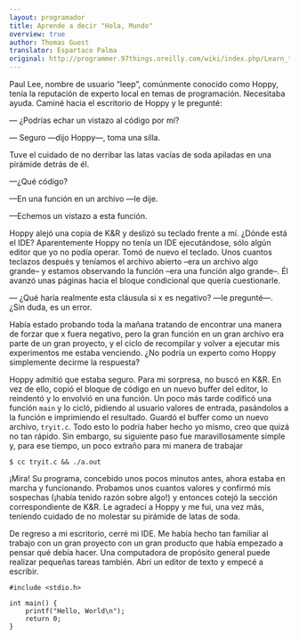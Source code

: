 ```yaml
---
layout: programador
title: Aprende a decir "Hola, Mundo"
overview: true
author: Thomas Guest
translator: Espartaco Palma
original: http://programmer.97things.oreilly.com/wiki/index.php/Learn_to_Say_%22Hello%2C_World%22
---
```


Paul Lee, nombre de usuario “leep”, comúnmente conocido como Hoppy,
tenía la reputación de experto local en temas de programación.
Necesitaba ayuda. Caminé hacia el escritorio de Hoppy y le pregunté:

— ¿Podrías echar un vistazo al código por mí?

— Seguro —dijo Hoppy—, toma una silla.

Tuve el cuidado de no derribar las latas vacías de soda apiladas en una
pirámide detrás de él.

—¿Qué código?

—En una función en un archivo —le dije.

—Echemos un vistazo a esta función.

Hoppy alejó una copia de K&R y deslizó su teclado frente a mí. ¿Dónde
está el IDE? Aparentemente Hoppy no tenía un IDE ejecutándose, sólo
algún editor que yo no podía operar. Tomó de nuevo el teclado. Unos
cuantos teclazos después y teníamos el archivo abierto –era un archivo
algo grande– y estamos observando la función –era una función algo
grande–. Él avanzó unas páginas hacia el bloque condicional que quería
cuestionarle.

— ¿Qué haría realmente esta cláusula si x es negativo? —le pregunté—.
¿Sin duda, es un error.

Había estado probando toda la mañana tratando de encontrar una manera de
forzar que x fuera negativo, pero la gran función en un gran archivo era
parte de un gran proyecto, y el ciclo de recompilar y volver a ejecutar
mis experimentos me estaba venciendo. ¿No podría un experto como Hoppy
simplemente decirme la respuesta?

Hoppy admitió que estaba seguro. Para mi sorpresa, no buscó en K&R. En
vez de ello, copió el bloque de código en un nuevo buffer del editor, lo
reindentó y lo envolvió en una función. Un poco más tarde codificó una
función `main` y lo cicló, pidiendo al usuario valores de entrada,
pasándolos a la función e imprimiendo el resultado. Guardó el buffer
como un nuevo archivo, `tryit.c`. Todo esto lo podría haber hecho yo
mismo, creo que quizá no tan rápido. Sin embargo, su siguiente paso fue
maravillosamente simple y, para ese tiempo, un poco extraño para mi
manera de trabajar

    $ cc tryit.c && ./a.out

¡Mira! Su programa, concebido unos pocos minutos antes, ahora estaba en
marcha y funcionando. Probamos unos cuantos valores y confirmó mis
sospechas (¡había tenido razón sobre algo!) y entonces cotejó la sección
correspondiente de K&R. Le agradecí a Hoppy y me fui, una vez más,
teniendo cuidado de no molestar su pirámide de latas de soda.

De regreso a mi escritorio, cerré mi IDE. Me había hecho tan familiar al
trabajo con un gran proyecto con un gran producto que había empezado a
pensar qué debía hacer. Una computadora de propósito general puede
realizar pequeñas tareas también. Abrí un editor de texto y empecé a
escribir.


    #include <stdio.h>

    int main() {
        printf("Hello, World\n");
        return 0;
    }

